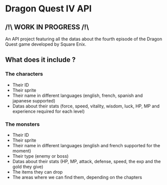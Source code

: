 # Dragon Quest IV API

## /!\ WORK IN PROGRESS /!\

An API project featuring all the datas about the fourth episode of the Dragon Quest game developed by Square Enix.

## What does it include ?

### The characters

- Their ID
- Their sprite
- Their name in different languages (english, french, spanish and japanese supported)
- Datas about their stats (force, speed, vitality, wisdom, luck, HP, MP and experience required for each level)

### The monsters

- Their ID
- Their sprite
- Their name in different languages (english and french supported for the moment)
- Their type (enemy or boss)
- Datas about their stats (HP, MP, attack, defense, speed, the exp and the gold they give)
- The items they can drop
- The areas where we can find them, depending on the chapters
